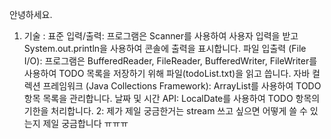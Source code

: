 안녕하세요.
1. 기술 : 표준 입력/출력: 프로그램은 Scanner를 사용하여 사용자 입력을 받고 System.out.println을 사용하여 콘솔에 출력을 표시합니다.
파일 입출력 (File I/O): 프로그램은 BufferedReader, FileReader, BufferedWriter, FileWriter를 사용하여 TODO 목록을 저장하기 위해 파일(todoList.txt)을 읽고 씁니다.
자바 컬렉션 프레임워크 (Java Collections Framework): ArrayList를 사용하여 TODO 항목 목록을 관리합니다.
날짜 및 시간 API: LocalDate를 사용하여 TODO 항목의 기한을 처리합니다.
2: 제가 제일 궁금한거는 stream 쓰고 싶으면 어떻게 쓸 수 있는지 제일 궁금합니다 ㅠㅠㅠ
